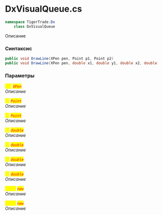
# DxVisualQueue.cs
```csharp
namespace TigerTrade.Dx  
    class DxVisualQueue
```

Описание

### Синтаксис
```csharp
public void DrawLine(XPen pen, Point p1, Point p2)
public void DrawLine(XPen pen, double x1, double y1, double x2, double y2)
```

### Параметры  
<mark style="color:yellow;">`pen`</mark> <mark style="color:red;">*`XPen`*</mark>  
 *Описание*  
  
<mark style="color:yellow;">`p1`</mark> <mark style="color:red;">*`Point`*</mark>  
 *Описание*  
  
<mark style="color:yellow;">`p2`</mark> <mark style="color:red;">*`Point`*</mark>  
 *Описание*  
  
<mark style="color:yellow;">`x1`</mark> <mark style="color:red;">*`double`*</mark>  
 *Описание*  
  
<mark style="color:yellow;">`y1`</mark> <mark style="color:red;">*`double`*</mark>  
 *Описание*  
  
<mark style="color:yellow;">`x2`</mark> <mark style="color:red;">*`double`*</mark>  
 *Описание*  
  
<mark style="color:yellow;">`y2`</mark> <mark style="color:red;">*`double`*</mark>  
 *Описание*  
  
<mark style="color:yellow;">`Point`</mark> <mark style="color:red;">*`new`*</mark>  
 *Описание*  
  
<mark style="color:yellow;">`Point`</mark> <mark style="color:red;">*`new`*</mark>  
 *Описание*  
  

                    
                    